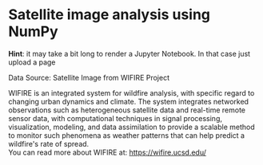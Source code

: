 # Satellite image analysis using NumPy <br>

**Hint**: it may take a bit long to render a Jupyter Notebook. In that case just upload a page 

Data Source: Satellite Image from WIFIRE Project <br>


WIFIRE is an integrated system for wildfire analysis, with specific regard to changing urban dynamics and climate. The system integrates networked observations such as heterogeneous satellite data and real-time remote sensor data, with computational techniques in signal processing, visualization, modeling, and data assimilation to provide a scalable method to monitor such phenomena as weather patterns that can help predict a wildfire's rate of spread.<br>
You can read more about WIFIRE at: https://wifire.ucsd.edu/
